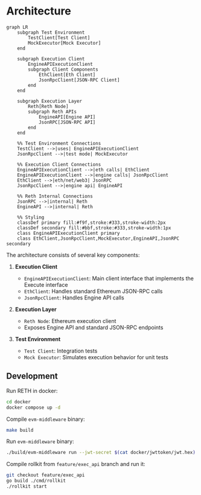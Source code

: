 # Architecture

```mermaid
graph LR
    subgraph Test Environment
        TestClient[Test Client]
        MockExecutor[Mock Executor]
    end

    subgraph Execution Client
        EngineAPIExecutionClient
        subgraph Client Components
            EthClient[Eth Client]
            JsonRpcClient[JSON-RPC Client]
        end
    end

    subgraph Execution Layer
        Reth[Reth Node]
        subgraph Reth APIs
            EngineAPI[Engine API]
            JsonRPC[JSON-RPC API]
        end
    end

    %% Test Environment Connections
    TestClient -->|uses| EngineAPIExecutionClient
    JsonRpcClient -->|test mode| MockExecutor

    %% Execution Client Connections
    EngineAPIExecutionClient -->|eth calls| EthClient
    EngineAPIExecutionClient -->|engine calls| JsonRpcClient
    EthClient -->|eth/net/web3| JsonRPC
    JsonRpcClient -->|engine api| EngineAPI

    %% Reth Internal Connections
    JsonRPC -->|internal| Reth
    EngineAPI -->|internal| Reth

    %% Styling
    classDef primary fill:#f9f,stroke:#333,stroke-width:2px
    classDef secondary fill:#bbf,stroke:#333,stroke-width:1px
    class EngineAPIExecutionClient primary
    class EthClient,JsonRpcClient,MockExecutor,EngineAPI,JsonRPC secondary
```

The architecture consists of several key components:

1. **Execution Client**

   - `EngineAPIExecutionClient`: Main client interface that implements the Execute interface
   - `EthClient`: Handles standard Ethereum JSON-RPC calls
   - `JsonRpcClient`: Handles Engine API calls

2. **Execution Layer**

   - `Reth Node`: Ethereum execution client
   - Exposes Engine API and standard JSON-RPC endpoints

3. **Test Environment**
   - `Test Client`: Integration tests
   - `Mock Executor`: Simulates execution behavior for unit tests

## Development

Run RETH in docker:

```bash
cd docker
docker compose up -d
```

Compile `evm-middleware` binary:

```bash
make build
```

Run `evm-middleware` binary:

```bash
./build/evm-middleware run --jwt-secret $(cat docker/jwttoken/jwt.hex)
```

Compile rollkit from `feature/exec_api` branch and run it:

```bash
git checkout feature/exec_api
go build ./cmd/rollkit
./rollkit start
```
